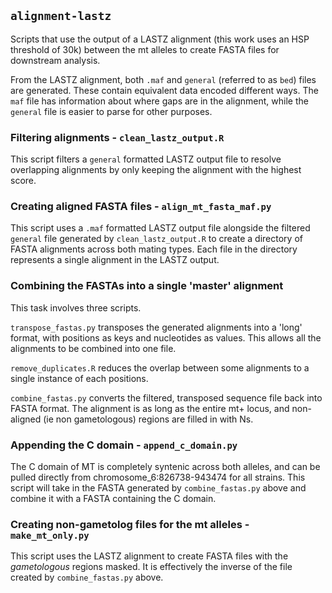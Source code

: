 
## `alignment-lastz`

Scripts that use the output of a LASTZ alignment (this work uses an HSP threshold of
30k) between the mt alleles to create FASTA files for downstream analysis.

From the LASTZ alignment, both `.maf` and `general` (referred to as `bed`) files
are generated. These contain equivalent data encoded different ways. 
The `maf` file has information about where gaps are in the alignment, while
the `general` file is easier to parse for other purposes. 

### Filtering alignments - `clean_lastz_output.R`

This script filters a `general` formatted LASTZ output file
to resolve overlapping alignments by only keeping the alignment with
the highest score.

### Creating aligned FASTA files - `align_mt_fasta_maf.py`

This script uses a `.maf` formatted LASTZ output file alongside
the filtered `general` file generated by `clean_lastz_output.R` to
create a directory of FASTA alignments across both mating types. Each file 
in the directory represents a single alignment in the LASTZ output.

### Combining the FASTAs into a single 'master' alignment

This task involves three scripts.

`transpose_fastas.py` transposes the generated alignments into a
'long' format, with positions as keys and nucleotides as values.
This allows all the alignments to be combined into one file.

`remove_duplicates.R` reduces the overlap between some alignments
to a single instance of each positions.

`combine_fastas.py` converts the filtered, transposed sequence file
back into FASTA format. The alignment is as long as the entire mt+ locus,
and non-aligned (ie non gametologous) regions are filled in with Ns.

### Appending the C domain - `append_c_domain.py`

The C domain of MT is completely syntenic across both alleles, and can
be pulled directly from chromosome_6:826738-943474 for all strains.
This script will take in the FASTA generated by `combine_fastas.py` above
and combine it with a FASTA containing the C domain.

### Creating non-gametolog files for the mt alleles - `make_mt_only.py`

This script uses the LASTZ alignment to create FASTA files with the
_gametologous_ regions masked. It is effectively the inverse of the
file created by `combine_fastas.py` above. 
